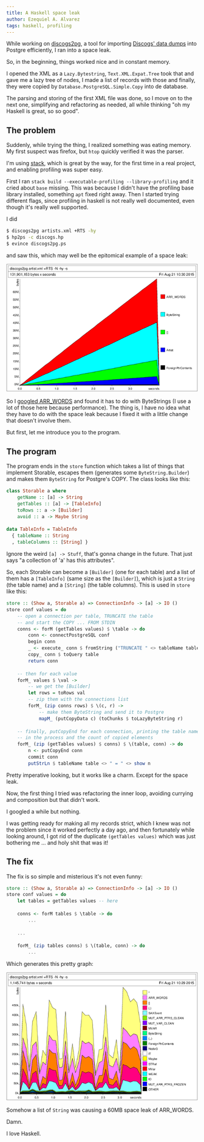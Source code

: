 ```yaml
---
title: A Haskell space leak
author: Ezequiel A. Alvarez
tags: haskell, profiling
---
```


While working on [discogs2pg](https://github.com/alvare/discogs2pg), a tool for importing
[Discogs' data dumps](http://www.discogs.com/data/) into Postgre efficiently, I ran into a space leak.

So, in the beginning, things worked nice and in constant memory.

I opened the XML as a `Lazy.Bytestring`, `Text.XML.Expat.Tree` took that and gave me a lazy tree of nodes,
I made a list of records with those and finally, they were copied by `Database.PostgreSQL.Simple.Copy`
into de database.

The parsing and storing of the first XML file was done, so I move on to the next one, simplifying
and refactoring as needed, all while thinking "oh my Haskell is great, so so good".

## The problem

Suddenly, while trying the thing, I realized something was eating memory. My first suspect
was firefox, but `htop` quickly verified it was the parser.

I'm using [stack](https://github.com/commercialhaskell/stack), which is great
by the way, for the first time in a real project, and enabling profiling was super easy.

First I ran `stack build --executable-profiling --library-profiling` and it cried about `base` missing.
This was because I didn't have the profiling base library installed, something `apt` fixed right away.
Then I started trying different flags, since profiling in haskell is not really well documented,
even though it's really well supported.

I did

```bash
$ discogs2pg artists.xml +RTS -hy
$ hp2ps -c discogs.hp
$ evince discogs2pg.ps
```

and saw this, which may well be the epitomical example of a space leak:

<img src="/files/discogs2pg_memory_hy1.png">

So I [googled ARR_WORDS](http://stackoverflow.com/questions/7241470/what-is-arr-words-in-a-ghc-heap-profile)
and found it has to do with ByteStrings (I use a lot of those here because performance). The thing is,
I have no idea what they have to do with the space leak because I fixed it with a little change that
doesn't involve them.

But first, let me introduce you to the program.

## The program

The program ends in the `store` function which takes a list of things that implement Storable,
escapes them (generates some `ByteString.Builder`) and makes them `ByteString` for Postgre's COPY.
The class looks like this:

```haskell
class Storable a where
    getName :: [a] -> String
    getTables :: [a] -> [TableInfo]
    toRows :: a -> [Builder]
    avoid :: a -> Maybe String

data TableInfo = TableInfo
  { tableName :: String
  , tableColumns :: [String] }
```

Ignore the weird `[a] -> Stuff`, that's gonna change in the future. That just
says "a collection of 'a' has this attributes".

So, each Storable can become a `[Builder]` (one for each table) and
a list of them has a `[TableInfo]` (same size as the `[Builder]`), which is just a `String` (the table name)
and a `[String]` (the table columns). This is used in `store` like this:

```haskell
store :: (Show a, Storable a) => ConnectionInfo -> [a] -> IO ()
store conf values = do
    -- open a connection per table, TRUNCATE the table
    -- and start the COPY ... FROM STDIN
    conns <- forM (getTables values) $ \table -> do
        conn <- connectPostgreSQL conf
        begin conn
        _ <- execute_ conn $ fromString ("TRUNCATE " <> tableName table)
        copy_ conn $ toQuery table
        return conn

    -- then for each value
    forM_ values $ \val ->
        -- we get the [Builder]
        let rows = toRows val
        -- zip them with the connections list
        forM_ (zip conns rows) $ \(c, r) ->
            -- make them ByteString and send it to Postgre
            mapM_ (putCopyData c) (toChunks $ toLazyByteString r)

    -- finally, putCopyEnd for each connection, printing the table name
    -- in the process and the count of copied elements
    forM_ (zip (getTables values) $ conns) $ \(table, conn) -> do
        n <- putCopyEnd conn
        commit conn
        putStrLn $ tableName table <> " = " <> show n
```

Pretty imperative looking, but it works like a charm. Except for the space leak.

Now, the first thing I tried was refactoring the inner loop, avoiding currying and
composition but that didn't work.

I googled a while but nothing.

I was getting ready for making all my records strict, which I knew was
not the problem since it worked perfectly a day ago, and then fortunately
while looking around, I got rid of the duplicate `(getTables values)`
which was just bothering me ... and holy shit that was it!

## The fix

The fix is so simple and misterious it's not even funny:

```haskell
store :: (Show a, Storable a) => ConnectionInfo -> [a] -> IO ()
store conf values = do
    let tables = getTables values -- here

    conns <- forM tables $ \table -> do
        ...

    ...

    forM_ (zip tables conns) $ \(table, conn) -> do
        ...
```

Which generates this pretty graph:

<img src="/files/discogs2pg_memory_hy2.png">

Somehow a list of `String` was causing a 60MB space leak of ARR_WORDS.

Damn.

I love Haskell.

